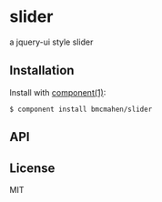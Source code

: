 
# slider

  a jquery-ui style slider

## Installation

  Install with [component(1)](http://component.io):

    $ component install bmcmahen/slider

## API



## License

  MIT
